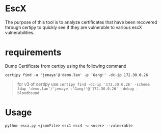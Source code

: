 # EscX 

The purpose of this tool is to analyze certificates that have been recovered through certipy to quickly see if they are vulnerable to various escX vulnerabilities.

# requirements 

Dump Certificate from certipy using the following command 

`certipy find -u 'jenaye'@'demo.lan' -p 'Gang!' -dc-ip 172.30.0.26` 

>for v3 of certipy use `certipy find -dc-ip '172.30.0.26' -scheme ldap 'demo.lan'/'jenaye':'Gang!'@'172.30.0.26' -debug -bloodhound`

# Usage


`python escx.py <jsonFile> esc1 esc4 -u <user> --vulnerable`
